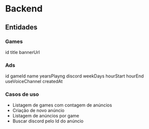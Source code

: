 # Backend

## Entidades

### Games

id
title
bannerUrl

### Ads

id
gameId
name
yearsPlayng
discord
weekDays
hourStart
hourEnd
useVoiceChannel
createdAt

### Casos de uso

- Listagem de games com contagem de anúncios
- Criação de novo anúncio
- Listagem de anúncios por game
- Buscar discord pelo Id do anúncio
